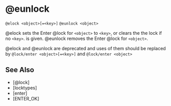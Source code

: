 # @eunlock
`@elock <object>[=<key>]`
`@eunlock <object>`

@elock sets the Enter @lock for `<object>` to `<key>`, or clears the the lock if no `<key>`. is given. @eunlock removes the Enter @lock for `<object>`.

@elock and @eunlock are deprecated and uses of them should be replaced by
`@lock/enter <object>[=<key>]`
and
`@lock/enter <object>`


## See Also
- [@lock]
- [locktypes]
- [enter]
- [ENTER_OK]

